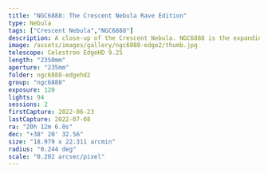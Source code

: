 ```yaml
---
title: "NGC6888: The Crescent Nebula Rave Edition"
type: Nebula
tags: ["Crescent Nebula","NGC6888"]
description: A close-up of the Crescent Nebula. NGC6888 is the expanding shell of an ancient supernova with supercharged dust particles that glow from the energy of nearby stars.
image: /assets/images/gallery/ngc6888-edge2/thumb.jpg
telescope: Celestron EdgeHD 9.25
length: "2350mm"
aperture: "235mm"
folder: ngc6888-edgehd2
group: "ngc6888"
exposure: 120
lights: 94
sessions: 2
firstCapture: 2022-06-23
lastCapture: 2022-07-08
ra: "20h 12m 6.0s"
dec: "+38° 20' 32.56"
size: "18.979 x 22.311 arcmin"
radius: "0.244 deg"
scale: "0.202 arcsec/pixel"
---
```

